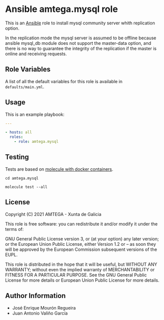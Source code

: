 # Ansible amtega.mysql role

This is an [Ansible](http://www.ansible.com) role to install mysql community server whith replication option.

In the replication mode the mysql server is assumed to be offline because ansible mysql_db module does not support the master-data option, and there is no way to guarantee the integrity of the replication if the master is online and receiving requests.

## Role Variables

A list of all the default variables for this role is available in `defaults/main.yml`.

## Usage

This is an example playbook:

```yaml
---

- hosts: all
  roles:
    - role: amtega.mysql
```

## Testing

Tests are based on [molecule with docker containers](https://molecule.readthedocs.io/en/latest/installation.html).

```shell
cd amtega.mysql

molecule test --all
```

## License

Copyright (C) 2021 AMTEGA - Xunta de Galicia

This role is free software: you can redistribute it and/or modify it under the terms of:

GNU General Public License version 3, or (at your option) any later version; or the European Union Public License, either Version 1.2 or – as soon they will be approved by the European Commission ­subsequent versions of the EUPL.

This role is distributed in the hope that it will be useful, but WITHOUT ANY WARRANTY; without even the implied warranty of MERCHANTABILITY or FITNESS FOR A PARTICULAR PURPOSE.  See the GNU General Public License for more details or European Union Public License for more details.

## Author Information

- José Enrique Mourón Regueira
- Juan Antonio Valiño García
